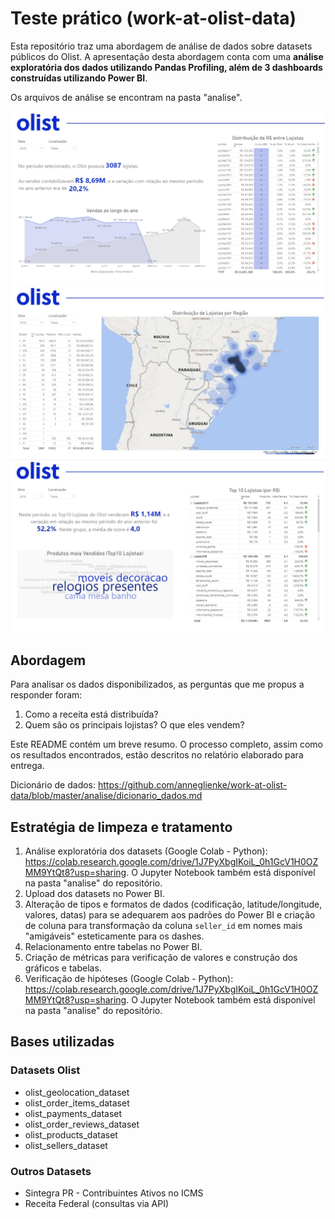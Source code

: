 # Teste prático (work-at-olist-data)

Esta repositório traz uma abordagem de análise de dados sobre datasets públicos do Olist. A apresentação desta abordagem conta com uma **análise exploratória dos dados utilizando Pandas Profiling, além de 3 dashboards construídas utilizando Power BI**. 

Os arquivos de análise se encontram na pasta "analise".

![Curva ABC](images/print2.jpeg)
![Mapa](images/print1.jpeg)
![Top 10](images/print3.jpeg)

## Abordagem

Para analisar os dados disponibilizados, as perguntas que me propus a responder foram:

1. Como a receita está distribuída?
2. Quem são os principais lojistas? O que eles vendem?  

Este README contém um breve resumo. O processo completo, assim como os resultados encontrados, estão descritos no relatório elaborado para entrega.

Dicionário de dados: https://github.com/anneglienke/work-at-olist-data/blob/master/analise/dicionario_dados.md

## Estratégia de limpeza e tratamento

1. Análise exploratória dos datasets (Google Colab - Python): https://colab.research.google.com/drive/1J7PyXbgIKoiL_0h1GcV1H0OZMM9YtQt8?usp=sharing. O Jupyter Notebook também está disponível na pasta "analise" do repositório. 
2. Upload dos datasets no Power BI.
3. Alteração de tipos e formatos de dados (codificação, latitude/longitude, valores, datas) para se adequarem aos padrões do Power BI e criação de coluna para transformação da coluna `seller_id` em nomes mais "amigáveis" esteticamente para os dashes.
4. Relacionamento entre tabelas no Power BI.
5. Criação de métricas para verificação de valores e construção dos gráficos e tabelas.
6. Verificação de hipóteses (Google Colab - Python): https://colab.research.google.com/drive/1J7PyXbgIKoiL_0h1GcV1H0OZMM9YtQt8?usp=sharing. O Jupyter Notebook também está disponível na pasta "analise" do repositório. 

## Bases utilizadas

### Datasets Olist
- olist_geolocation_dataset
- olist_order_items_dataset
- olist_payments_dataset
- olist_order_reviews_dataset
- olist_products_dataset
- olist_sellers_dataset

### Outros Datasets
- Sintegra PR - Contribuintes Ativos no ICMS
- Receita Federal (consultas via API)
